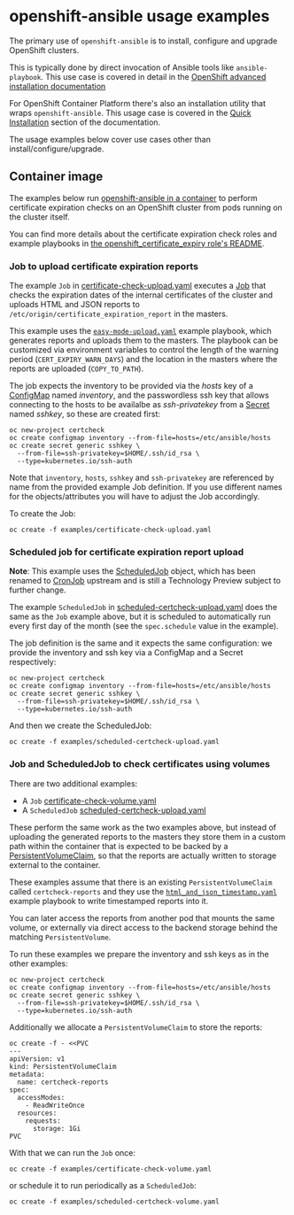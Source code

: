 # openshift-ansible usage examples

The primary use of `openshift-ansible` is to install, configure and upgrade OpenShift clusters.

This is typically done by direct invocation of Ansible tools like `ansible-playbook`. This use case is covered in detail in the [OpenShift advanced installation documentation](https://docs.openshift.org/latest/install_config/install/advanced_install.html)

For OpenShift Container Platform there's also an installation utility that wraps `openshift-ansible`. This usage case is covered in the [Quick Installation](https://docs.openshift.com/container-platform/latest/install_config/install/quick_install.html) section of the documentation.

The usage examples below cover use cases other than install/configure/upgrade.

## Container image

The examples below run [openshift-ansible in a container](../README_CONTAINER_IMAGE.md) to perform certificate expiration checks on an OpenShift cluster from pods running on the cluster itself.

You can find more details about the certificate expiration check roles and example playbooks in [the openshift_certificate_expiry role's README](../roles/openshift_certificate_expiry/README.md).

### Job to upload certificate expiration reports

The example `Job` in [certificate-check-upload.yaml](certificate-check-upload.yaml) executes a [Job](https://docs.openshift.org/latest/dev_guide/jobs.html) that checks the expiration dates of the internal certificates of the cluster and uploads HTML and JSON reports to `/etc/origin/certificate_expiration_report` in the masters.

This example uses the [`easy-mode-upload.yaml`](../playbooks/certificate_expiry/easy-mode-upload.yaml) example playbook, which generates reports and uploads them to the masters. The playbook can be customized via environment variables to control the length of the warning period (`CERT_EXPIRY_WARN_DAYS`) and the location in the masters where the reports are uploaded (`COPY_TO_PATH`).

The job expects the inventory to be provided via the *hosts* key of a [ConfigMap](https://docs.openshift.org/latest/dev_guide/configmaps.html) named *inventory*, and the passwordless ssh key that allows connecting to the hosts to be availalbe as *ssh-privatekey* from a [Secret](https://docs.openshift.org/latest/dev_guide/secrets.html) named *sshkey*, so these are created first:

    oc new-project certcheck
    oc create configmap inventory --from-file=hosts=/etc/ansible/hosts
    oc create secret generic sshkey \
      --from-file=ssh-privatekey=$HOME/.ssh/id_rsa \
      --type=kubernetes.io/ssh-auth

Note that `inventory`, `hosts`, `sshkey` and `ssh-privatekey` are referenced by name from the provided example Job definition. If you use different names for the objects/attributes you will have to adjust the Job accordingly.

To create the Job:

    oc create -f examples/certificate-check-upload.yaml

### Scheduled job for certificate expiration report upload

**Note**: This example uses the [ScheduledJob](https://docs.openshift.com/container-platform/3.4/dev_guide/scheduled_jobs.html) object, which has been renamed to [CronJob](https://docs.openshift.org/latest/dev_guide/cron_jobs.html) upstream and is still a Technology Preview subject to further change.

The example `ScheduledJob` in [scheduled-certcheck-upload.yaml](scheduled-certcheck-upload.yaml) does the same as the `Job` example above, but it is scheduled to automatically run every first day of the month (see the `spec.schedule` value in the example).

The job definition is the same and it expects the same configuration: we provide the inventory and ssh key via a ConfigMap and a Secret respectively:

    oc new-project certcheck
    oc create configmap inventory --from-file=hosts=/etc/ansible/hosts
    oc create secret generic sshkey \
      --from-file=ssh-privatekey=$HOME/.ssh/id_rsa \
      --type=kubernetes.io/ssh-auth

And then we create the ScheduledJob:

    oc create -f examples/scheduled-certcheck-upload.yaml

### Job and ScheduledJob to check certificates using volumes

There are two additional examples:

 - A `Job` [certificate-check-volume.yaml](certificate-check-volume.yaml)
 - A `ScheduledJob` [scheduled-certcheck-upload.yaml](scheduled-certcheck-upload.yaml)

These perform the same work as the two examples above, but instead of uploading the generated reports to the masters they store them in a custom path within the container that is expected to be backed by a [PersistentVolumeClaim](https://docs.openshift.org/latest/dev_guide/persistent_volumes.html), so that the reports are actually written to storage external to the container.

These examples assume that there is an existing `PersistentVolumeClaim` called `certcheck-reports` and they use the  [`html_and_json_timestamp.yaml`](../playbooks/certificate_expiry/html_and_json_timestamp.yaml) example playbook to write timestamped reports into it.

You can later access the reports from another pod that mounts the same volume, or externally via direct access to the backend storage behind the matching `PersistentVolume`.

To run these examples we prepare the inventory and ssh keys as in the other examples:

    oc new-project certcheck
    oc create configmap inventory --from-file=hosts=/etc/ansible/hosts
    oc create secret generic sshkey \
      --from-file=ssh-privatekey=$HOME/.ssh/id_rsa \
      --type=kubernetes.io/ssh-auth

Additionally we allocate a `PersistentVolumeClaim` to store the reports:

    oc create -f - <<PVC
    ---
    apiVersion: v1
    kind: PersistentVolumeClaim
    metadata:
      name: certcheck-reports
    spec:
      accessModes:
        - ReadWriteOnce
      resources:
        requests:
          storage: 1Gi
    PVC

With that we can run the `Job` once:

    oc create -f examples/certificate-check-volume.yaml

or schedule it to run periodically as a `ScheduledJob`:

    oc create -f examples/scheduled-certcheck-volume.yaml
